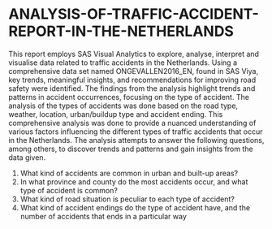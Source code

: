 # ANALYSIS-OF-TRAFFIC-ACCIDENT-REPORT-IN-THE-NETHERLANDS
This report employs SAS Visual Analytics to explore, analyse, interpret and visualise data related to traffic accidents in the
Netherlands. Using a comprehensive data set named ONGEVALLEN2016_EN, found in SAS Viya, key trends, meaningful insights,
and recommendations for improving road safety were identified. The findings from the analysis highlight trends and patterns in
accident occurrences, focusing on the type of accident. The analysis of the types of accidents was done based on the road type,
weather, location, urban/buildup type and accident ending. This comprehensive analysis was done to provide a nuanced
understanding of various factors influencing the different types of traffic accidents that occur in the Netherlands.
The analysis attempts to answer the following questions, among others, to discover trends and patterns and gain insights from the
data given.
1. What kind of accidents are common in urban and built-up areas?
2. In what province and county do the most accidents occur, and what type of accident is common?
3. What kind of road situation is peculiar to each type of accident?
4. What kind of accident endings do the type of accident have, and the number of accidents that ends in a particular way
